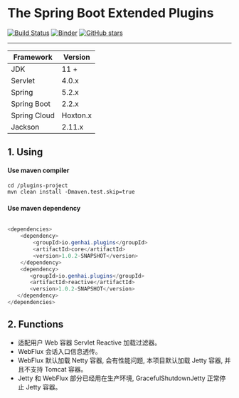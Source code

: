 # The Spring Boot Extended Plugins

[![Build Status](https://travis-ci.org/yugenhai/plugins-project.svg?branch=master)](https://travis-ci.org/yugenhai/plugins-project)
[![Binder](https://mybinder.org/badge_logo.svg)](https://mybinder.org/v2/gh/yugenhai/plugins-project.git/master)
[![GitHub stars](https://img.shields.io/github/stars/yugenhai/plugins-project)](https://github.com/yugenhai/plugins-project/stargazers)

------

| Framework    | Version   |
| ------------ | --------- |
| JDK          | 11 +      |
| Servlet      | 4.0.x     |
| Spring       | 5.2.x     |
| Spring Boot  | 2.2.x     |
| Spring Cloud | Hoxton.x  |
| Jackson      | 2.11.x    |


## 1. Using

#### Use maven compiler

```html
cd /plugins-project
mvn clean install -Dmaven.test.skip=true

```
#### Use maven dependency

```java

<dependencies>
    <dependency>
        <groupId>io.genhai.plugins</groupId>
        <artifactId>core</artifactId>
        <version>1.0.2-SNAPSHOT</version>
    </dependency>
    <dependency>
       <groupId>io.genhai.plugins</groupId>
       <artifactId>reactive</artifactId>
       <version>1.0.2-SNAPSHOT</version>
   </dependency>
</dependencies>

```

## 2. Functions


* 适配用户 Web 容器 Servlet Reactive 加载过滤器。
* WebFlux 会话入口信息透传。
* WebFlux 默认加载 Netty 容器, 会有性能问题, 本项目默认加载 Jetty 容器, 并且不支持 Tomcat 容器。
* Jetty 和 WebFlux 部分已经用在生产环境, GracefulShutdownJetty 正常停止 Jetty 容器。
